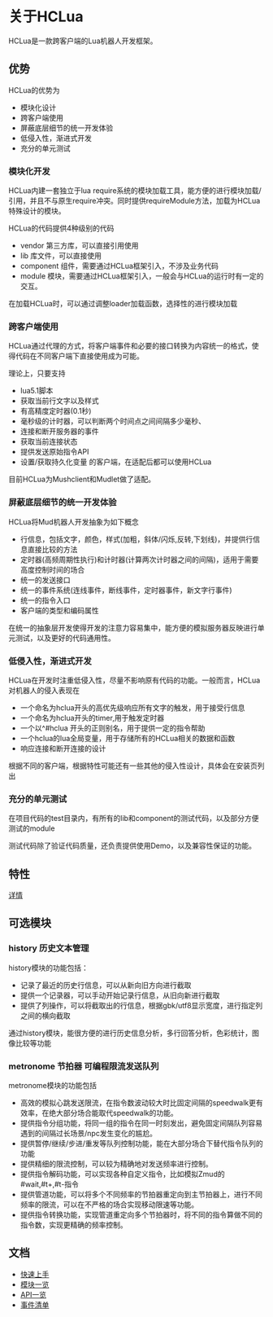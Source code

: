 # 关于HCLua

HCLua是一款跨客户端的Lua机器人开发框架。

## 优势
HCLua的优势为
* 模块化设计
* 跨客户端使用
* 屏蔽底层细节的统一开发体验
* 低侵入性，渐进式开发
* 充分的单元测试

### 模块化开发

HCLua内建一套独立于lua require系统的模块加载工具，能方便的进行模块加载/引用，并且不与原生require冲突。同时提供requireModule方法，加载为HCLua特殊设计的模块。

HCLua的代码提供4种级别的代码
* vendor 第三方库，可以直接引用使用
* lib 库文件，可以直接使用
* component 组件，需要通过HCLua框架引入，不涉及业务代码
* module 模块，需要通过HCLua框架引入，一般会与HCLua的运行时有一定的交互。

在加载HCLua时，可以通过调整loader加载函数，选择性的进行模块加载

### 跨客户端使用

HCLua通过代理的方式，将客户端事件和必要的接口转换为内容统一的格式，使得代码在不同客户端下直接使用成为可能。

理论上，只要支持
* lua5.1脚本
* 获取当前行文字以及样式
* 有高精度定时器(0.1秒)
* 毫秒级的计时器，可以判断两个时间点之间间隔多少毫秒、
* 连接和断开服务器的事件
* 获取当前连接状态
* 提供发送原始指令API
* 设置/获取持久化变量
的客户端，在适配后都可以使用HCLua

目前HCLua为Mushclient和Mudlet做了适配。

### 屏蔽底层细节的统一开发体验

HCLua将Mud机器人开发抽象为如下概念

* 行信息，包括文字，颜色，样式(加粗，斜体/闪烁,反转,下划线)，并提供行信息直接比较的方法
* 定时器(高频周期性执行)和计时器(计算两次计时器之间的间隔)，适用于需要高度控制时间的场合
* 统一的发送接口
* 统一的事件系统(连线事件，断线事件，定时器事件，新文字行事件)
* 统一的指令入口
* 客户端的类型和编码属性

在统一的抽象层开发使得开发的注意力容易集中，能方便的模拟服务器反映进行单元测试，以及更好的代码通用性。

### 低侵入性，渐进式开发

HCLua在开发时注重低侵入性，尽量不影响原有代码的功能。一般而言，HCLua对机器人的侵入表现在
* 一个命名为hclua开头的高优先级响应所有文字的触发，用于接受行信息
* 一个命名为hclua开头的timer,用于触发定时器
* 一个以^#hclua 开头的正则别名，用于提供一定的指令帮助
* 一个hclua的lua全局变量，用于存储所有的HCLua相关的数据和函数
* 响应连接和断开连接的设计

根据不同的客户端，根据特性可能还有一些其他的侵入性设计，具体会在安装页列出

### 充分的单元测试

在项目代码的test目录内，有所有的lib和component的测试代码，以及部分方便测试的module

测试代码除了验证代码质量，还负责提供使用Demo，以及兼容性保证的功能。

## 特性


[详情](doc/features.md)

## 可选模块

### history 历史文本管理

history模块的功能包括：

* 记录了最近的历史行信息，可以从新向旧方向进行截取
* 提供一个记录器，可以手动开始记录行信息，从旧向新进行截取
* 提供了列操作，可以将截取出的行信息，根据gbk/utf8显示宽度，进行指定列之间的横向截取

通过history模块，能很方便的进行历史信息分析，多行回答分析，色彩统计，图像比较等功能

### metronome 节拍器 可编程限流发送队列

metronome模块的功能包括

* 高效的模拟心跳发送限流，在指令数波动较大时比固定间隔的speedwalk更有效率，在绝大部分场合能取代speedwalk的功能。
* 提供指令分组功能，将同一组的指令在同一时刻发出，避免固定间隔队列容易遇到的间隔过长场景/npc发生变化的尴尬。
* 提供暂停/继续/步进/重发等队列控制功能，能在大部分场合下替代指令队列的功能
* 提供精细的限流控制，可以较为精确地对发送频率进行控制。
* 提供指令解码功能，可以实现各种自定义指令，比如模拟Zmud的#wait,#t+,#t-指令
* 提供管道功能，可以将多个不同频率的节拍器重定向到主节拍器上，进行不同频率的限流，可以在不严格的场合实现移动限速等功能。
* 提供指令转换功能，实现管道重定向多个节拍器时，将不同的指令算做不同的指令数，实现更精确的频率控制。


## 文档

* [快速上手](doc/quickstart.md)
* [模块一览](doc/modules.md)
* [API一览](doc/api.md)
* [事件清单](doc/events.md)
